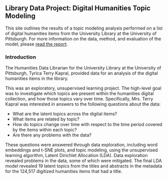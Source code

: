 ## Library Data Project: Digital Humanities Topic Modeling

This site outlines the results of a topic modeling analysis performed on a list of digital humanities items from the University Library at the University of Pittsburgh. For more information on the data, method, and evaluation of the model, please <a href="https://lisaover.com/DigitalHumanitiesTopicModeling/final_paper_Library_Data_Project.pdf" target="_blank">read the report</a>.

### Introduction

The Humanities Data Librarian for the University Library at the University of Pittsburgh, Tyrica Terry Kapral, provided data for an analysis of the digital humanities items in the library.

This was an exploratory, unsupervised learning project. The high-level goal was to investigate which topics are present within the humanities digital collection, and how those topics vary over time. Specifically, Mrs. Terry Kapral was interested in answers to the following questions about the data:

* What are the latent topics across the digital items?
* What items are related by topic?
* How do topics change over time with respect to the time period covered by the items within each topic?
* Are there any problems with the data?

These questions were answered through data exploration, including word embeddings and t-SNE plots, and topic modeling, using the unsupervised learning algorithm, Latent Dirichlet Allocation (LDA). Data exploration revealed problems in the data, some of which were mitigated. The final LDA model revealed 19 latent topics from the titles and abstracts in the metadata for the 124,517 digitized humanities items that had a title.

